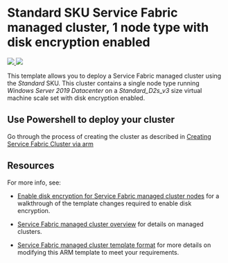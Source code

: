 # Standard SKU Service Fabric managed cluster, 1 node type with disk encryption enabled

<a href="https://portal.azure.com/#create/Microsoft.Template/uri/https%3A%2F%2Fraw.githubusercontent.com%2FAzure-Samples%2Fservice-fabric-cluster-templates%2Fmaster%2FSF-Managed-Standard-SKU-1-NT-DiskEncryption%2Fazuredeploy.json" target="_blank">
    <img src="http://azuredeploy.net/deploybutton.png"/>
</a>
<a href="http://armviz.io/#/?load=https%3A%2F%2Fraw.githubusercontent.com%2FAzure-Samples%2Fservice-fabric-cluster-templates%2Fmaster%2FSF-Managed-Standard-SKU-1-NT-DiskEncryption%2Fazuredeploy.json" target="_blank">
    <img src="http://armviz.io/visualizebutton.png"/>
</a>

This template allows you to deploy a Service Fabric managed cluster using the *Standard* SKU. This cluster contains a single node type running *Windows Server 2019 Datacenter* on a *Standard_D2s_v3* size virtual machine scale set with disk encryption enabled.

## Use Powershell to deploy your cluster

Go through the process of creating the cluster as described in [Creating Service Fabric Cluster via arm](https://docs.microsoft.com/azure/service-fabric/service-fabric-cluster-creation-via-arm)

## Resources

For more info, see:

- [Enable disk encryption for Service Fabric managed cluster nodes](https://docs.microsoft.com/azure/service-fabric/how-to-enable-managed-cluster-disk-encryption) for a walkthrough of the template changes required to enable disk encryption.

- [Service Fabric managed cluster overview](https://docs.microsoft.com/azure/service-fabric/overview-managed-cluster) for details on managed clusters.

- [Service Fabric managed cluster template format](https://docs.microsoft.com/azure/templates/microsoft.servicefabric/2021-05-01/managedclusters) for more details on modifying this ARM template to meet your requirements.
